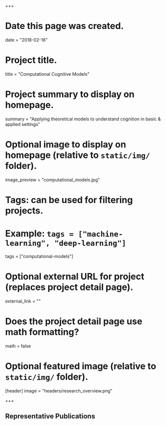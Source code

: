 +++
# Date this page was created.
date = "2018-02-16"

# Project title.
title = "Computational Cognitive Models"

# Project summary to display on homepage.
summary = "Applying theoretical models to understand cognition in basic & applied settings"

# Optional image to display on homepage (relative to `static/img/` folder).
image_preview = "computational_models.jpg"

# Tags: can be used for filtering projects.
# Example: `tags = ["machine-learning", "deep-learning"]`
tags = ["computational-models"]

# Optional external URL for project (replaces project detail page).
external_link = ""

# Does the project detail page use math formatting?
math = false

# Optional featured image (relative to `static/img/` folder).
[header]
image = "headers/research_overview.png"


+++

## Representative Publications
